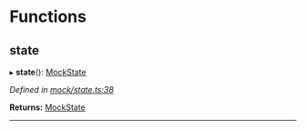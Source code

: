 

# Functions

<a id="state"></a>

##  state

▸ **state**(): [MockState](_mock_types_d_.md#mockstate)

*Defined in [mock/state.ts:38](https://github.com/polkadot-js/api/blob/81348c6/packages/api-provider/src/mock/state.ts#L38)*

**Returns:** [MockState](_mock_types_d_.md#mockstate)

___

